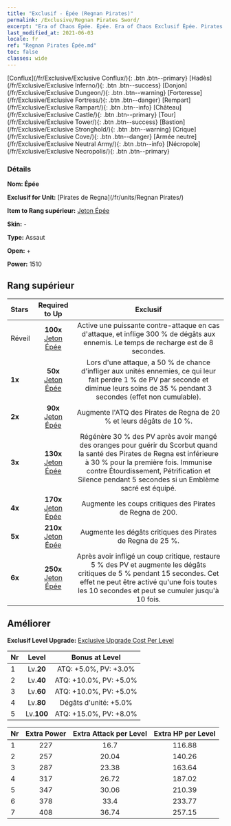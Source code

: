 ```yaml
---
title: "Exclusif - Épée (Regnan Pirates)"
permalink: /Exclusive/Regnan Pirates Sword/
excerpt: "Era of Chaos Épée. Épée. Era of Chaos Exclusif Épée. Pirates de Regna Exclusif."
last_modified_at: 2021-06-03
locale: fr
ref: "Regnan Pirates Épée.md"
toc: false
classes: wide
---
```

 [Conflux](/fr/Exclusive/Exclusive Conflux/){: .btn .btn--primary} [Hadès](/fr/Exclusive/Exclusive Inferno/){: .btn .btn--success} [Donjon](/fr/Exclusive/Exclusive Dungeon/){: .btn .btn--warning} [Forteresse](/fr/Exclusive/Exclusive Fortress/){: .btn .btn--danger} [Rempart](/fr/Exclusive/Exclusive Rampart/){: .btn .btn--info} [Château](/fr/Exclusive/Exclusive Castle/){: .btn .btn--primary} [Tour](/fr/Exclusive/Exclusive Tower/){: .btn .btn--success} [Bastion](/fr/Exclusive/Exclusive Stronghold/){: .btn .btn--warning} [Crique](/fr/Exclusive/Exclusive Cove/){: .btn .btn--danger} [Armée neutre](/fr/Exclusive/Exclusive Neutral Army/){: .btn .btn--info} [Nécropole](/fr/Exclusive/Exclusive Necropolis/){: .btn .btn--primary} 

### Détails
 **Nom: Épée** 

 **Exclusif for Unit:** [Pirates de Regna](/fr/units/Regnan Pirates/) 

 **Item to Rang supérieur:** [Jeton Épée](/ItemsFR/con_912/)

 **Skin:** -

 **Type:** Assaut

 **Open:** +

 **Power:** 1510

## Rang supérieur

  |     Stars    |  Required to Up | Exclusif |
  |:-------------|:---------------:|:---------------:|
  |  Réveil  | **100x** [Jeton Épée](/ItemsFR/con_912/) | Active une puissante contre-attaque en cas d'attaque, et inflige 300 % de dégâts aux ennemis. Le temps de recharge est de 8 secondes. |
  | **1x** <i class="fas fa-star"/> | **50x** [Jeton Épée](/ItemsFR/con_912/) | Lors d'une attaque, a 50 % de chance d'infliger <Scorbut> aux unités ennemies, ce qui leur fait perdre 1 % de PV par seconde et diminue leurs soins de 35 % pendant 3 secondes (effet non cumulable). |
  | **2x** <i class="fas fa-star"/> | **90x** [Jeton Épée](/ItemsFR/con_912/) | Augmente l'ATQ des Pirates de Regna de 20 % et leurs dégâts de 10 %. |
  | **3x** <i class="fas fa-star"/> | **130x** [Jeton Épée](/ItemsFR/con_912/) | Régénère 30 % des PV après avoir mangé des oranges pour guérir du Scorbut quand la santé des Pirates de Regna est inférieure à 30 % pour la première fois. Immunise contre Étourdissement, Pétrification et Silence pendant 5 secondes si un Emblème sacré est équipé. |
  | **4x** <i class="fas fa-star"/> | **170x** [Jeton Épée](/ItemsFR/con_912/) | Augmente les coups critiques des Pirates de Regna de 200. |
  | **5x** <i class="fas fa-star"/> | **210x** [Jeton Épée](/ItemsFR/con_912/) | Augmente les dégâts critiques des Pirates de Regna de 25 %. |
  | **6x** <i class="fas fa-star"/> | **250x** [Jeton Épée](/ItemsFR/con_912/) | Après avoir infligé un coup critique, restaure 5 % des PV et augmente les dégâts critiques de 5 % pendant 15 secondes. Cet effet ne peut être activé qu'une fois toutes les 10 secondes et peut se cumuler jusqu'à 10 fois. |


## Améliorer
 **Exclusif Level Upgrade:** [Exclusive Upgrade Cost Per Level](/Exclusive/ExclusiveUpgradeCostPerLevel/)

  |  Nr  |   Level  | Bonus at Level |
  |:-----|:--------:|:--------------:|
  | 1 | Lv.**20** | ATQ: +5.0%, PV: +3.0% |
  | 2 | Lv.**40** | ATQ: +10.0%, PV: +5.0% |
  | 3 | Lv.**60** | ATQ: +10.0%, PV: +5.0% |
  | 4 | Lv.**80** | Dégâts d'unité: +5.0% |
  | 5 | Lv.**100** | ATQ: +15.0%, PV: +8.0% |


  |  Nr  |  Extra Power | Extra Attack per Level | Extra HP per Level |
  |:-----|:--------:|:--------:|:--------:|
  | 1 | 227 | 16.7 | 116.88 |
  | 2 | 257 | 20.04 | 140.26 |
  | 3 | 287 | 23.38 | 163.64 |
  | 4 | 317 | 26.72 | 187.02 |
  | 5 | 347 | 30.06 | 210.39 |
  | 6 | 378 | 33.4 | 233.77 |
  | 7 | 408 | 36.74 | 257.15 |



